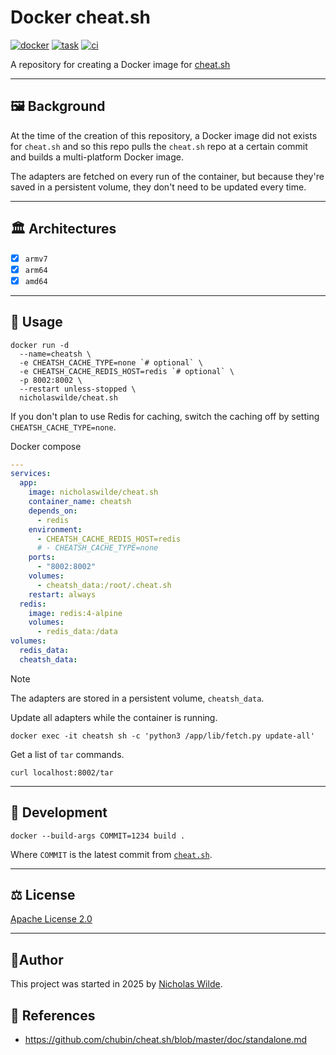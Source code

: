 # Docker cheat.sh
[![docker](https://img.shields.io/static/v1.svg?color=384d54&labelColor=0db7ed&logoColor=ffffff&label=Docker%20Hub&message=cheat.sh&logo=docker&style=for-the-badge)](https://hub.docker.com/r/nicholaswilde/cheat.sh)
[![task](https://img.shields.io/badge/Task-Enabled-brightgreen?style=for-the-badge&logo=task&logoColor=white)](https://taskfile.dev/#/)
[![ci](https://img.shields.io/github/actions/workflow/status/nicholaswilde/docker-cheat.sh/ci.yaml?label=ci&style=for-the-badge&branch=main)](https://github.com/nicholaswilde/docker-cheat.sh/actions/workflows/ci.yaml)

A repository for creating a Docker image for [cheat.sh][1]

---

## :framed_picture: Background

At the time of the creation of this repository, a Docker image did not exists for `cheat.sh` and so this repo pulls the
`cheat.sh` repo at a certain commit and builds a multi-platform Docker image.

The adapters are fetched on every run of the container, but because they're saved in a persistent volume, they don't
need to be updated every time.

---

## :classical_building: Architectures

* [x] `armv7`
* [x] `arm64`
* [x] `amd64`

---

## :pencil: Usage

```shell
docker run -d
  --name=cheatsh \
  -e CHEATSH_CACHE_TYPE=none `# optional` \
  -e CHEATSH_CACHE_REDIS_HOST=redis `# optional` \
  -p 8002:8002 \
  --restart unless-stopped \
  nicholaswilde/cheat.sh
```

If you don't plan to use Redis for caching, switch the caching off by setting `CHEATSH_CACHE_TYPE=none`.

Docker compose

```yaml
---
services:
  app:
    image: nicholaswilde/cheat.sh
    container_name: cheatsh
    depends_on:
      - redis
    environment:
      - CHEATSH_CACHE_REDIS_HOST=redis
      # - CHEATSH_CACHE_TYPE=none
    ports:
      - "8002:8002"
    volumes:
      - cheatsh_data:/root/.cheat.sh
    restart: always
  redis:
    image: redis:4-alpine
    volumes:
      - redis_data:/data
volumes:
  redis_data:
  cheatsh_data:
```

> [!NOTE]
> The adapters are stored in a persistent volume, `cheatsh_data`.

Update all adapters while the container is running.

```shell
docker exec -it cheatsh sh -c 'python3 /app/lib/fetch.py update-all'
```

Get a list of `tar` commands.

```shell
curl localhost:8002/tar
```
---

## :construction: Development

```shell
docker --build-args COMMIT=1234 build .
```

Where `COMMIT` is the latest commit from [`cheat.sh`][3].

---

## :balance_scale: License

​[​Apache License 2.0](../LICENSE)

---

## :pencil:​ Author

​This project was started in 2025 by [Nicholas Wilde][2].

## :link: References

- <https://github.com/chubin/cheat.sh/blob/master/doc/standalone.md>

[1]: <https://github.com/chubin/cheat.sh>
[2]: <https://github.com/nicholaswilde/>
[3]: <https://github.com/chubin/cheat.sh/commits/master/>
